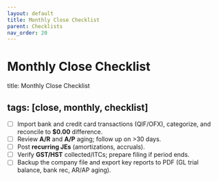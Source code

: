 ```yaml
---
layout: default
title: Monthly Close Checklist
parent: Checklists
nav_order: 20
---
```

# Monthly Close Checklist

title: Monthly Close Checklist

## tags: [close, monthly, checklist]


- [ ] Import bank and credit card transactions (QIF/OFX), categorize, and reconcile to **$0.00** difference.
- [ ] Review **A/R** and **A/P** aging; follow up on >30 days.
- [ ] Post **recurring JEs** (amortizations, accruals).
- [ ] Verify **GST/HST** collected/ITCs; prepare filing if period ends.
- [ ] Backup the company file and export key reports to PDF (GL trial balance, bank rec, AR/AP aging).

